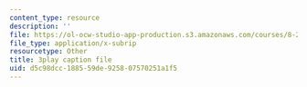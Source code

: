 ```yaml
---
content_type: resource
description: ''
file: https://ol-ocw-studio-app-production.s3.amazonaws.com/courses/8-286-the-early-universe-fall-2013/d5c98dcc188559de925807570251a1f5_RgScJ20EnW8.vtt
file_type: application/x-subrip
resourcetype: Other
title: 3play caption file
uid: d5c98dcc-1885-59de-9258-07570251a1f5
---
```

